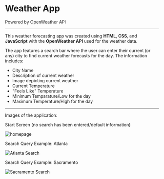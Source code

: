 # Weather App
Powered by OpenWeather API

---

This weather forecasting app was created using **HTML**, **CSS**, and **JavaScript** with the **OpenWeather API** used for the weather data.

The app features a search bar where the user can enter their current (or any) city to find current weather forecasts for the day. The information includes:
- City Name
- Description of current weather
- Image depicting current weather
- Current Temperature
- "Feels Like" Temperature
- Minimum Temparature/Low for the day
- Maximum Temperature/High for the day

---

Images of the application:

Start Screen (no search has been entered/default information)

![homepage](./assets/startingpage.png)

Search Query Example: Atlanta

![Atlanta Search](./assets/atlantaexample.png)

Search Query Example: Sacramento

![Sacramento Search](./assets/sacramentoexample.png)